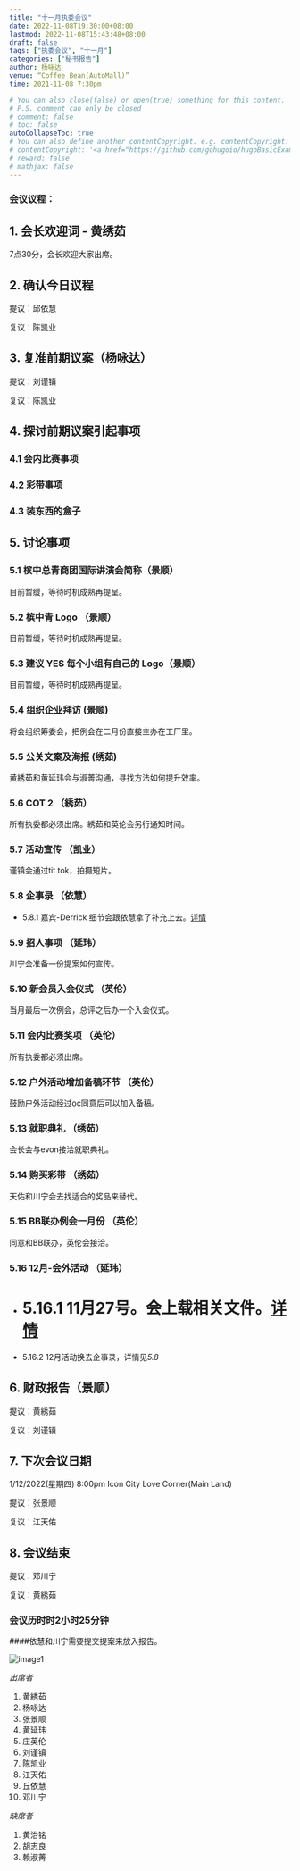 ```yaml
---
title: "十一月执委会议"
date: 2022-11-08T19:30:00+08:00
lastmod: 2022-11-08T15:43:48+08:00
draft: false
tags: ["执委会议", "十一月"]
categories: ["秘书报告"]
author: 杨咏达
venue: “Coffee Bean(AutoMall)”
time: 2021-11-08 7:30pm

# You can also close(false) or open(true) something for this content.
# P.S. comment can only be closed
# comment: false
# toc: false
autoCollapseToc: true
# You can also define another contentCopyright. e.g. contentCopyright: "This is another copyright."
# contentCopyright: '<a href="https://github.com/gohugoio/hugoBasicExample" rel="noopener" target="_blank">See origin</a>'
# reward: false
# mathjax: false
---
```


### 会议议程：
## 1. 会长欢迎词 - 黄绣茹
7点30分，会长欢迎大家出席。

## 2. 确认今日议程
提议：邱依慧

复议：陈凯业
 
      
## 3. 复准前期议案（杨咏达）
提议：刘谨镇

复议：陈凯业

## 4. 探讨前期议案引起事项
  ### 4.1 会内比赛事项
  ### 4.2 彩带事项
  ### 4.3 装东西的盒子





## 5. 讨论事项
### 5.1 槟中总青商团国际讲演会简称（景顺）
  目前暂缓，等待时机成熟再提呈。

### 5.2 槟中青 Logo （景顺）
  目前暂缓，等待时机成熟再提呈。
  
### 5.3 建议 YES 每个小组有自己的 Logo（景顺）
  目前暂缓，等待时机成熟再提呈。
  
### 5.4 组织企业拜访 (景顺)
  将会组织筹委会，把例会在二月份直接主办在工厂里。

### 5.5 公关文案及海报 (绣茹)
  黄綉茹和黄延玮会与淑菁沟通，寻找方法如何提升效率。

### 5.6 COT 2 （綉茹）
  所有执委都必须出席。綉茹和英伦会另行通知时间。

### 5.7 活动宣传 （凯业）
  谨镇会通过tit tok，拍摄短片。

### 5.8 企事录 （依慧）
  - 5.8.1 嘉宾-Derrick 细节会跟依慧拿了补充上去。[详情](/tmc/file/2022/8/1.pdf)

### 5.9 招人事项 （延玮）
  川宁会准备一份提案如何宣传。

### 5.10 新会员入会仪式 （英伦）
  当月最后一次例会，总评之后办一个入会仪式。

### 5.11 会内比赛奖项 （英伦）
  所有执委都必须出席。

### 5.12 户外活动增加备稿环节 （英伦）
  鼓励户外活动经过oc同意后可以加入备稿。

### 5.13 就职典礼 （绣茹）
  会长会与evon接洽就职典礼。

### 5.14 购买彩带 （绣茹）
  天佑和川宁会去找适合的奖品来替代。

### 5.15 BB联办例会一月份 （英伦）
  同意和BB联办，英伦会接洽。

### 5.16 12月-会外活动 （延玮）
  - # 5.16.1 11月27号。会上载相关文件。[详情](/tmc/file/2022/8/1.pdf)
  - 5.16.2 12月活动换去企事录，详情见*5.8*


  

## 6. 财政报告（景顺）


  提议：黄綉茹

  复议：刘谨镇

## 7. 下次会议日期
  1/12/2022(星期四) 8:00pm Icon City Love Corner(Main Land)

提议：张景顺

复议：江天佑

## 8. 会议结束
提议：邓川宁

复议：黄綉茹


### 会议历时时2小时25分钟
####依慧和川宁需要提交提案来放入报告。

![image1](/tmc/file/2022/11/1.jpeg "image1")

*出席者*
1. 黄綉茹
2. 杨咏达
3. 张景顺
4. 黄延玮
5. 庄英伦
6. 刘谨镇
7. 陈凯业
8. 江天佑
9. 丘依慧
10. 邓川宁

*缺席者*
1. 黄治铭
2. 胡志良
3. 赖淑菁